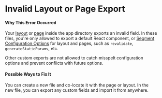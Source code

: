# Invalid Layout or Page Export

#### Why This Error Occurred

Your [layout](https://nextjs.org/docs/api-reference/file-conventions/layout) or [page](https://nextjs.org/docs/api-reference/file-conventions/page) inside the app directory exports an invalid field. In these files, you're only allowed to export a default React component, or [Segment Configuration Options](https://nextjs.org/docs/api-reference/segment-config) for layout and pages, such as `revalidate`, `generateStaticParams`, etc.

Other custom exports are not allowed to catch misspelt configuration options and prevent conflicts with future options.

#### Possible Ways to Fix It

You can create a new file and co-locate it with the page or layout. In the new file, you can export any custom fields and import it from anywhere.
